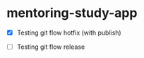 # mentoring-study-app

- [x] Testing git flow hotfix (with publish)
- [ ] Testing git flow release

